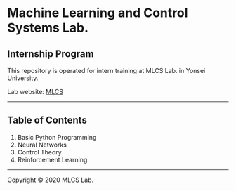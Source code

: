# Machine Learning and Control Systems Lab.

## Internship Program

This repository is operated for intern training at MLCS Lab. in Yonsei University.

[id]: URL "Optional Title here"
Lab website: [MLCS][mlcs_link]

[mlcs_link]: https://mlcs.yonsei.ac.kr "Lab Wesite"

* * *

## Table of Contents

1. Basic Python Programming
2. Neural Networks
3. Control Theory
4. Reinforcement Learning

* * *

Copyright &copy; 2020 MLCS Lab.